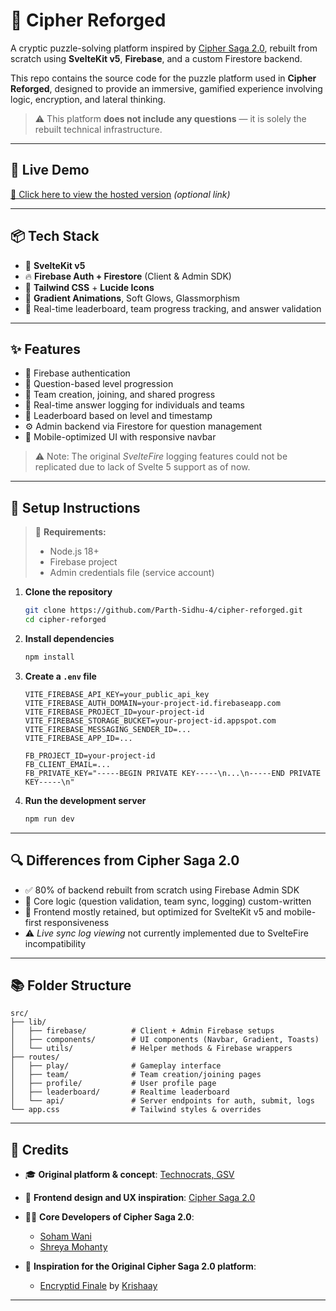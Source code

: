 # 🧩 Cipher Reforged

A cryptic puzzle-solving platform inspired by [Cipher Saga 2.0](https://github.com/technocratsgsv/Cipher-Saga-2.0.git), rebuilt from scratch using **SvelteKit v5**, **Firebase**, and a custom Firestore backend.

This repo contains the source code for the puzzle platform used in **Cipher Reforged**, designed to provide an immersive, gamified experience involving logic, encryption, and lateral thinking.

> ⚠️ This platform **does not include any questions** — it is solely the rebuilt technical infrastructure.

---

## 🚀 Live Demo

[🔗 Click here to view the hosted version](https://cipher-reforged.vercel.app) *(optional link)*

---

## 📦 Tech Stack

- 🧠 **SvelteKit v5**
- 🔥 **Firebase Auth + Firestore** (Client & Admin SDK)
- 🎨 **Tailwind CSS** + **Lucide Icons**
- 🌌 **Gradient Animations**, Soft Glows, Glassmorphism
- 🧪 Real-time leaderboard, team progress tracking, and answer validation

---

## ✨ Features

- 🔐 Firebase authentication
- 🧩 Question-based level progression
- 👥 Team creation, joining, and shared progress
- 🧾 Real-time answer logging for individuals and teams
- 🧮 Leaderboard based on level and timestamp
- ⚙️ Admin backend via Firestore for question management
- 📱 Mobile-optimized UI with responsive navbar

> ⚠️ Note: The original *SvelteFire* logging features could not be replicated due to lack of Svelte 5 support as of now.

---

## 📁 Setup Instructions

> 🔧 **Requirements:**  
> - Node.js 18+  
> - Firebase project  
> - Admin credentials file (service account)

1. **Clone the repository**  
   ```bash
   git clone https://github.com/Parth-Sidhu-4/cipher-reforged.git
   cd cipher-reforged
   ```

2. **Install dependencies**  
   ```bash
   npm install
   ```

3. **Create a `.env` file**

   ```env
   VITE_FIREBASE_API_KEY=your_public_api_key
   VITE_FIREBASE_AUTH_DOMAIN=your-project-id.firebaseapp.com
   VITE_FIREBASE_PROJECT_ID=your-project-id
   VITE_FIREBASE_STORAGE_BUCKET=your-project-id.appspot.com
   VITE_FIREBASE_MESSAGING_SENDER_ID=...
   VITE_FIREBASE_APP_ID=...

   FB_PROJECT_ID=your-project-id
   FB_CLIENT_EMAIL=...
   FB_PRIVATE_KEY="-----BEGIN PRIVATE KEY-----\n...\n-----END PRIVATE KEY-----\n"
   ```

4. **Run the development server**

   ```bash
   npm run dev
   ```

---

## 🔍 Differences from Cipher Saga 2.0

- ✅ 80% of backend rebuilt from scratch using Firebase Admin SDK
- 🧠 Core logic (question validation, team sync, logging) custom-written
- 🎨 Frontend mostly retained, but optimized for SvelteKit v5 and mobile-first responsiveness
- ⚠️ *Live sync log viewing* not currently implemented due to SvelteFire incompatibility

---

## 📚 Folder Structure

```
src/
├── lib/
│   ├── firebase/          # Client + Admin Firebase setups
│   ├── components/        # UI components (Navbar, Gradient, Toasts)
│   └── utils/             # Helper methods & Firebase wrappers
├── routes/
│   ├── play/              # Gameplay interface
│   ├── team/              # Team creation/joining pages
│   ├── profile/           # User profile page
│   ├── leaderboard/       # Realtime leaderboard
│   └── api/               # Server endpoints for auth, submit, logs
└── app.css                # Tailwind styles & overrides
```

---

## 🧠 Credits

- 🎓 **Original platform & concept**: [Technocrats, GSV](https://github.com/technocratsgsv)  
- 🎨 **Frontend design and UX inspiration**: [Cipher Saga 2.0](https://github.com/technocratsgsv/Cipher-Saga-2.0.git)  
- 👨‍💻 **Core Developers of Cipher Saga 2.0**:  
  - [Soham Wani](https://github.com/Soham-Wani)  
  - [Shreya Mohanty](https://github.com/ShreyaPMohanty6)

- 🧪 **Inspiration for the Original Cipher Saga 2.0 platform**:
  - [Encryptid Finale](https://github.com/kry0sc0pic/encryptid-finale) by [Krishaay](https://github.com/kry0sc0pic)
  

---
